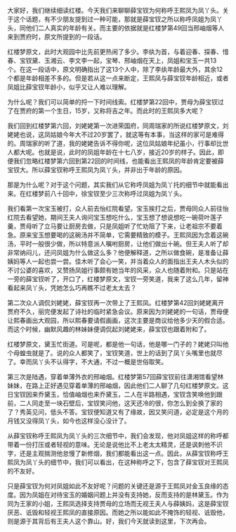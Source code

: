 
大家好，我们继续细读红楼。今天我们来聊聊薛宝钗为何称呼王熙凤为凤丫头。关于这个话题，有不少朋友提到过一种可能，那就是薛宝钗之所以称呼凤姐为凤丫头，同他们二人真实的年龄有关。而主要的依据就是红楼梦第49回当邢岫烟等人来到贾府时，原文所提到的一段话。

红楼梦原文，此时大观园中比先前更热闹了多少。李纨为首，与着迎春、探春、惜春、宝钗黛、玉湘云、李文李一起，宝琴、邢岫烟在天上，凤姐和宝玉一共13个。在这一段话中，原文明确指出了这13个人中，除了李纨年龄最大外，其余12个都是年龄相差不多的。但是若从这一点来断定，王熙凤与薛宝钗年龄相近，或者凤姐比薛宝钗年龄小，似乎又让人难以理解。

为什么呢？我们可以简单的捋一下时间线索。红楼梦第22回中，贾母为薛宝钗过了在贾府的第一个生日，15岁，又称将吉之年。而此时的王熙凤多大呢？

我们回到红楼梦第六回，刘姥姥第一次进荣国府，同周瑞家的所说红楼梦原文，刘姥姥也说，这凤姑娘今年大不过20岁罢了，就这等有本事，当这样的家可是难得的。周瑞家的听了道，我的姥姥告诉不得你呢，这位凤姑娘年纪虽小，行事却比世人都大呢。也就是说，此时的凤姐年龄在十七八岁，接近20岁的样子。因此，即便我们忽略红楼梦第六回到第22回的时间线，也能看出王熙凤的年龄肯定要被薛宝钗大。所以薛宝钗称呼王熙凤为凤丫头，并非出于年龄的原因。

那是为什么呢？对于这个问题，其实我们从它称呼凤姐为凤丫托的细节中就能看出来。在红楼梦前八十回中，徐宝钗至少三次称呼过凤姐为凤丫头。

我们看第一次宝玉被打，众人前去怡红院看望。宝玉挨打之后，贾母同众人前往怡红院去看望她，期间王夫人询问宝玉想吃什么，宝玉想了想说想吃一碗荷叶莲子羹，贾母听了立马要让厨房去做，只是凤姐听了忙劝阻了下来，让老祖宗不要着急。原来宝玉想要喝的这碗汤并不简单，它需要精致的模子。王熙凤因为念着这碗汤，平时一般很少做，所以特意派人嘱咐厨房，让他们做出十碗。但王夫人听了却非常纳闷儿，还问凤姐为什么做这么多？他便解释道，之所以做食碗，是准备让薛姨妈等人一起也尝一尝。佳木听了会心一笑，并当着众人的面指出王夫人木头似的不讨公婆的喜欢，又赞扬凤姐行事颇有她当年的风采，众人也随着附和。只是站在一旁的薛宝钗听了，开口了，红楼梦原文，宝钗一旁笑道，我来了这么几年，留神看起来凤丫头，凭她怎么巧再瞧不过老太太去？

第二次众人调侃刘姥姥，薛宝钗再一次带上了王熙凤。红楼梦第42回刘姥姥离开贾府不久，丽完便发起了诗社的临时紧急会议。原来因为刘姥姥的一句话，贾母便让熙春画出大观园，所以熙春要请假画画，这次主要是商议给他多少天的假合适。而这个时候，幽默风趣的林妹妹便调侃起刘姥姥来，薛宝钗也跟着附和了。

红楼梦原文，黛玉忙街道。可是呢，都是他一句话，他是哪一门子的？姥姥只叫他个母蝗虫就是了。说的众人都笑了，宝钗笑道，世上的话到了凤丫头嘴里也就尽了。幸而凤丫头不认得字，不大通，不过一概是世俗取笑。

第三次是陆遇，穿着单薄外衣的邢岫烟。红楼梦第57回薛宝钗前往潇湘馆看望林妹妹，在路上正好遇见穿着单薄的邢岫烟，因此他们二人聊了几句红楼梦原文。这日宝钗因来乔黛玉，恰值岫烟也来乔黛玉，二人在半路相遇，宝钗含笑唤他到跟前，二人同走至一块石壁后，宝钗笑问他，这天还冷的很，你怎么到全换了家的了？秀英见问，低头不答。宝钗便知道又有了缘故，因又笑问道，必定是这个月的月钱又没得凤丫头，如今也这样没心没计了。

从薛宝钗称呼王熙凤为凤丫头的三次细节中，我们会发现，他对凤姐这样的称呼都带着一份打压或者轻视的意味。无论是说他比不上老太太精灵，还是讽刺他不识字，还是主观揣测他怠慢了新修烟，我们都能看出这一点。因此，从薛宝钗称呼王熙凤为凤丫头的细节中，我们可以看出，在这种称呼之下，包含了薛宝钗对王熙凤的不友好。

只是薛宝钗为何对凤姐如此不友好呢？问题的关键还是源于王熙凤对金玉良缘的态度。因为凤姐在对待宝玉的婚姻问题上并没有支持她，反而支持的是林黛玉。作为同为王家的小姐，王熙凤选择支持贾母的立场而无视王夫人与薛姨妈，这是薛宝钗厌恶、诋毁和轻视王熙凤的直接原因。而她之所以能如此不掩饰的轻视、诋毁他，则是源于其背后有王夫人这个靠山。好，我们今天就读到这里，下次再会。


